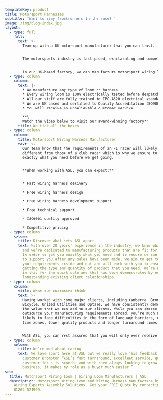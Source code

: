 ```yaml
---
templateKey: product
title: Motorsport Harnesses
subtitle: "Want to stay frontrunners in the race? "
image: /img/blog-index.jpg
layout:
  - type: full
    full:
      text: >-
        Team up with a UK motorsport manufacturer that you can trust. 


        The motorsports industry is fast-paced, exhilarating and competitive; rather like our prices. At ASL, we have the experience and technical expertise required to design and manufacture the highest quality motorsport harnesses. We know that you often need products with a short lead time and at a low-cost and we can guarantee that our dedicated team can make that happen. 


        In our UK-based factory, we can manufacture motorsport wiring loom and wiring harnesses to your exact specifications. Alternatively, we can utilise our experience and work with you to design a product that offers a cost-effective solution.
  - type: column
    column:
      text: |-
        * We manufacture any type of loom or harness
        * Every wiring loom is 100% electrically tested before despatch
        * All our staff are fully trained to IPC-A620 electrical standards
        * We are UK based and certified to Quality Accreditation ISO9001
        * You will receive an unbelievable customer service 

        **\
        Watch the video below to visit our award-winning factory**
      title: We tick all the boxes
  - type: column
    column:
      title: Motorsport Wiring Harness Manufacturer
      text: >-
        Our team know that the requirements of an F1 racer will likely look very
        different from those of a club racer which is why we ensure to find out
        exactly what you need before we get going.


        **When working with ASL, you can expect:**


        * Fast wiring harness delivery

        * Free wiring harness design 

        * Free wiring harness development support

        * Free technical support

        * ISO9001 quality approved

        * Competitive pricing
  - type: column
    column:
      title: Discover what sets ASL apart
      text: With over 20 years’ experience in the industry, we know what we’re doing,
        and we’re dedicated to manufacturing products that are fit for purpose.
        In order to get you exactly what you need and to ensure we can continue
        to support you after any sales have been made, we aim to get to know
        your requirements inside and out and will work with you to ensure you’re
        getting the type and quantity of product that you need. We’re not just
        in this for the quick sale and that has been demonstrated by our
        longstanding existing client relationships.
  - type: column
    column:
      title: What our customers think
      text: >-
        Having worked with some major clients, including Canberra, Brompton
        Bicycle, United Utilities and Optare, we have consistently demonstrated
        the value that we can add to our clients. While you can choose to
        outsource your manufacturing requirements abroad, you’re much more
        likely to face difficulties in the form of language barriers, differing
        time zones, lower quality products and longer turnaround times. 


        With ASL, you can rest assured that you will only ever receive high-quality products that have been tested by our exceptional quality testing team. As well, with a sole factory in the North of England, we can guarantee fast turnaround times and we will be around when you need us.
  - type: column
    column:
      title: We’re mad about racing
      text: We love sport here at ASL but we really love this feedback from our
        customer Brompton “ASL’s fast turnaround, excellent service, quality and
        customer focus is superb, and with them always looking to grow as a
        business, it makes my role as a buyer much easier.”
seo:
  title: Motorsport Wiring Loom | Wiring Loom Manufacturers | ASL
  description: Motorsport Wiring Loom and Wiring Harness manufacture by Vehicle
    Wiring Experts Assembly Solutions. Get your FREE Quote by contacting us on
    01204 521999.
---
```

